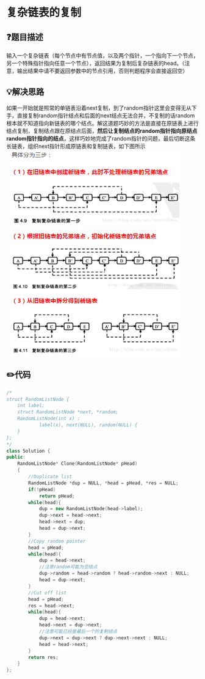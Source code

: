 # 复杂链表的复制

## :question:题目描述
输入一个复杂链表（每个节点中有节点值，以及两个指针，一个指向下一个节点，另一个特殊指针指向任意一个节点），返回结果为复制后复杂链表的head。（注意，输出结果中请不要返回参数中的节点引用，否则判题程序会直接返回空）

## :bulb:解决思路
如果一开始就是照常的单链表沿着next复制，到了random指针这里会变得无从下手，直接复制random指针结点和后面的next结点无法合并，不复制的话random根本就不知道指向新链表的哪个结点。解这道题巧妙的方法是直接在原链表上进行结点复制，复制结点跟在原结点后面，**然后让复制结点的random指针指向原结点random指针指向的结点**，这样巧妙地完成了random指针的问题，最后切断这条长链表，组织next指针形成原链表和复制链表，如下图所示
![](clonecomplexlist.png "来源见水印")

## :pencil2:代码
```c++
/*
struct RandomListNode {
    int label;
    struct RandomListNode *next, *random;
    RandomListNode(int x) :
            label(x), next(NULL), random(NULL) {
    }
};
*/
class Solution {
public:
    RandomListNode* Clone(RandomListNode* pHead)
    {
        //Duplicate list
        RandomListNode *dup = NULL, *head = pHead, *res = NULL;
        if(!pHead)
            return pHead;
        while(head){
            dup = new RandomListNode(head->label);
            dup->next = head->next;
            head->next = dup;
            head = dup->next;
        }
        //Copy random pointer
        head = pHead;
        while(head){
            dup = head->next;
            //注意random可能为空结点
            dup->random = head->random ? head->random->next : NULL;
            head = dup->next;
        }
        //Cut off list
        head = pHead;
        res = head->next;
        while(head){
            dup = head->next;
            head->next = dup->next;
            //注意可能已经是最后一个的复制结点
            dup->next = dup->next ? dup->next->next : NULL;
            head = head->next;
        }
        return res;
    }
};
```